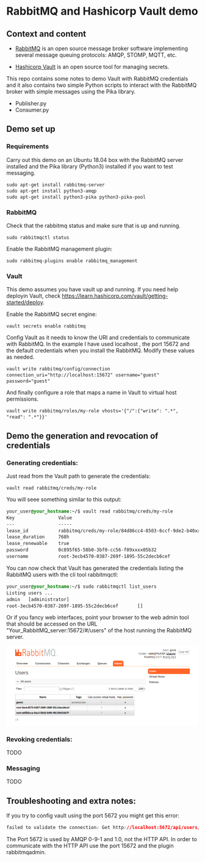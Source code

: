 # RabbitMQ and Hashicorp Vault demo
## Context and content

- [RabbitMQ](https://www.rabbitmq.com/) is an open source message broker software implementing several message queuing protocols: AMQP, STOMP, MQTT, etc.

- [Hashicorp Vault](https://www.vaultproject.io/) is an open source tool for managing secrets.

This repo contains some notes to demo Vault with RabbitMQ credentials and it also contains two simple Python scripts to interact with the RabbitMQ broker with simple messages using the Pika library.

- Publisher.py
- Consumer.py

## Demo set up

### Requirements

Carry out this demo on an Ubuntu 18.04 box with the RabbitMQ server installed and the Pika library (Python3) installed if you want to test messaging.

```
sudo apt-get install rabbitmq-server
sudo apt-get install python3-amqp 
sudo apt-get install python3-pika python3-pika-pool
```

### RabbitMQ

Check that the rabbitmq status and make sure that is up and running.

```
sudo rabbitmqctl status
```

Enable the RabbitMQ management plugin:

```
sudo rabbitmq-plugins enable rabbitmq_management
```

### Vault

This demo assumes you have vault up and running. If you need help deployin Vault, check https://learn.hashicorp.com/vault/getting-started/deploy.

Enable the RabbitMQ secret engine:

```
vault secrets enable rabbitmq
```

Config Vault as it needs to know the URI and credentials to communicate with RabbitMQ. In the example I have used localhost , the port 15672 and the default credentials when you install the RabbitMQ. Modify these values as needed.

```
vault write rabbitmq/config/connection connection_uri="http://localhost:15672" username="guest" password="guest"
```

And finally configure a role that maps a name in Vault to virtual host permissions.

```
vault write rabbitmq/roles/my-role vhosts='{"/":{"write": ".*", "read": ".*"}}'
```

## Demo the generation and revocation of credentials

### Generating credentials:

Just read from the Vault path to generate the credentials:

```
vault read rabbitmq/creds/my-role
```

You will seee something similar to this output:

```css
your_user@your_hostname:~/$ vault read rabbitmq/creds/my-role
Key                Value
---                -----
lease_id           rabbitmq/creds/my-role/84d86cc4-8503-6ccf-9de2-b40xxxxedbfe
lease_duration     768h
lease_renewable    true
password           0c895f65-58b0-3bf0-cc56-f09xxxx05b32
username           root-3ecb4570-0387-269f-1895-55c2decb6cef 
```

You can now check that Vault has generated the credentials listing the RabbitMQ users with the cli tool rabbitmqctl:

```css
your_user@your_hostname:~/$ sudo rabbitmqctl list_users
Listing users ...
admin	[administrator]
root-3ecb4570-0387-269f-1895-55c2decb6cef       []
```
Or if you fancy web interfaces, point your browser to the web admin tool that should be accessed on the URL "Your_RabbitMQ_server:15672/#/users" of the host running the RabbitMQ server.

![alt text](img/RabbitMQ_List_Users.png)

### Revoking credentials:

TODO

### Messaging

TODO

## Troubleshooting and extra notes:

If you try to config vault using the port 5672 you might get this error:

```css
failed to validate the connection: Get http://localhost:5672/api/users/: net/http: HTTP/1.x transport connection broken: malformed HTTP response "AMQP\x00\x00\t\x01"
```

The Port 5672 is used by AMQP 0-9-1 and 1.0, not the HTTP API. In order to communicate with the HTTP API use the port 15672 and the plugin rabbitmqadmin.
